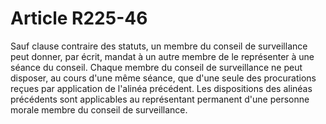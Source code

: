 # Article R225-46

Sauf clause contraire des statuts, un membre du conseil de surveillance peut donner, par écrit, mandat à un autre membre de le représenter à une séance du conseil.   Chaque membre du conseil de surveillance ne peut disposer, au cours d'une même séance, que d'une seule des procurations reçues par application de l'alinéa précédent.   Les dispositions des alinéas précédents sont applicables au représentant permanent d'une personne morale membre du conseil de surveillance.